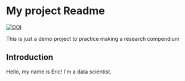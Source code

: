 # My project Readme

[![DOI](https://sandbox.zenodo.org/badge/858937010.svg)](https://handle.stage.datacite.org/10.5072/zenodo.114099)

This is just a demo project to practice making a research compendium

## Introduction

Hello, my name is Eric!
I'm a data scientist.
